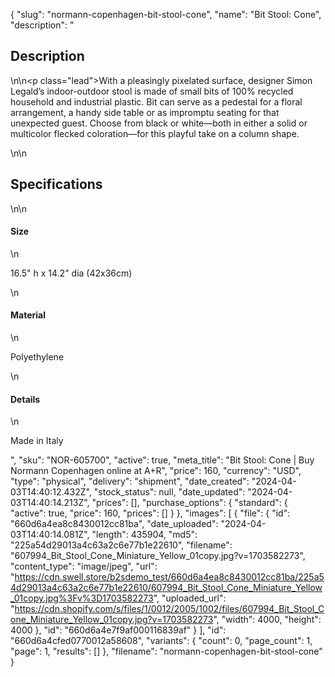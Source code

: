 {
  "slug": "normann-copenhagen-bit-stool-cone",
  "name": "Bit Stool: Cone",
  "description": "<h2>Description</h2>\n<!-- split -->\n<p class=\"lead\">With a pleasingly pixelated surface, designer Simon Legald’s indoor-outdoor stool is made of small bits of 100% recycled household and industrial plastic. Bit can serve as a pedestal for a floral arrangement, a handy side table or as impromptu seating for that unexpected guest. Choose from black or white—both in either a solid or multicolor flecked coloration—for this playful take on a column shape.</p>\n<!-- split -->\n<h2>Specifications</h2>\n<!-- split -->\n<h4>Size</h4>\n<p>16.5\" h x 14.2\" dia (42x36cm)</p>\n<h4>Material</h4>\n<p>Polyethylene</p>\n<h4>Details</h4>\n<p>Made in Italy</p>",
  "sku": "NOR-605700",
  "active": true,
  "meta_title": "Bit Stool: Cone | Buy Normann Copenhagen online at A+R",
  "price": 160,
  "currency": "USD",
  "type": "physical",
  "delivery": "shipment",
  "date_created": "2024-04-03T14:40:12.432Z",
  "stock_status": null,
  "date_updated": "2024-04-03T14:40:14.213Z",
  "prices": [],
  "purchase_options": {
    "standard": {
      "active": true,
      "price": 160,
      "prices": []
    }
  },
  "images": [
    {
      "file": {
        "id": "660d6a4ea8c8430012cc81ba",
        "date_uploaded": "2024-04-03T14:40:14.081Z",
        "length": 435904,
        "md5": "225a54d29013a4c63a2c6e77b1e22610",
        "filename": "607994_Bit_Stool_Cone_Miniature_Yellow_01copy.jpg?v=1703582273",
        "content_type": "image/jpeg",
        "url": "https://cdn.swell.store/b2sdemo_test/660d6a4ea8c8430012cc81ba/225a54d29013a4c63a2c6e77b1e22610/607994_Bit_Stool_Cone_Miniature_Yellow_01copy.jpg%3Fv%3D1703582273",
        "uploaded_url": "https://cdn.shopify.com/s/files/1/0012/2005/1002/files/607994_Bit_Stool_Cone_Miniature_Yellow_01copy.jpg?v=1703582273",
        "width": 4000,
        "height": 4000
      },
      "id": "660d6a4e7f9af000116839af"
    }
  ],
  "id": "660d6a4cfed0770012a58608",
  "variants": {
    "count": 0,
    "page_count": 1,
    "page": 1,
    "results": []
  },
  "filename": "normann-copenhagen-bit-stool-cone"
}
